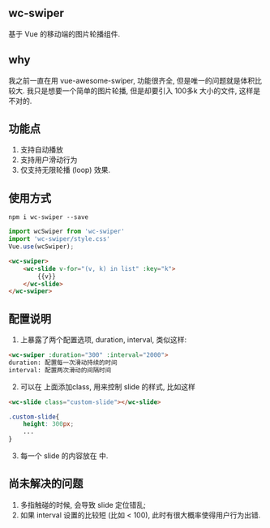 ## wc-swiper
基于 Vue 的移动端的图片轮播组件.

## why
我之前一直在用 vue-awesome-swiper, 功能很齐全, 但是唯一的问题就是体积比较大. 
我只是想要一个简单的图片轮播, 但是却要引入 100多k 大小的文件, 这样是不对的. 

## 功能点
1. 支持自动播放
2. 支持用户滑动行为
3. 仅支持无限轮播 (loop) 效果.

## 使用方式
```shell
npm i wc-swiper --save
```
```javascript
import wcSwiper from 'wc-swiper'
import 'wc-swiper/style.css'
Vue.use(wcSwiper);
```

```html
<wc-swiper>
	<wc-slide v-for="(v, k) in list" :key="k">
		{{v}}
	</wc-slide>
</wc-swiper>
```

## 配置说明
1. <wc-swiper> 上暴露了两个配置选项, duration, interval, 类似这样:
```html
<wc-swiper :duration="300" :interval="2000">
duration: 配置每一次滑动持续的时间
interval: 配置两次滑动的间隔时间
```

2. 可以在 <wc-slide> 上面添加class, 用来控制 slide 的样式, 比如这样
```html
<wc-slide class="custom-slide"></wc-slide>
```
```css
.custom-slide{
	height: 300px;
	...
}
```

3. 每一个 slide 的内容放在 <wc-slide> 中.


## 尚未解决的问题
1. 多指触碰的时候, 会导致 slide 定位错乱;
2. 如果 interval 设置的比较短 (比如 < 100), 此时有很大概率使得用户行为出错. 
